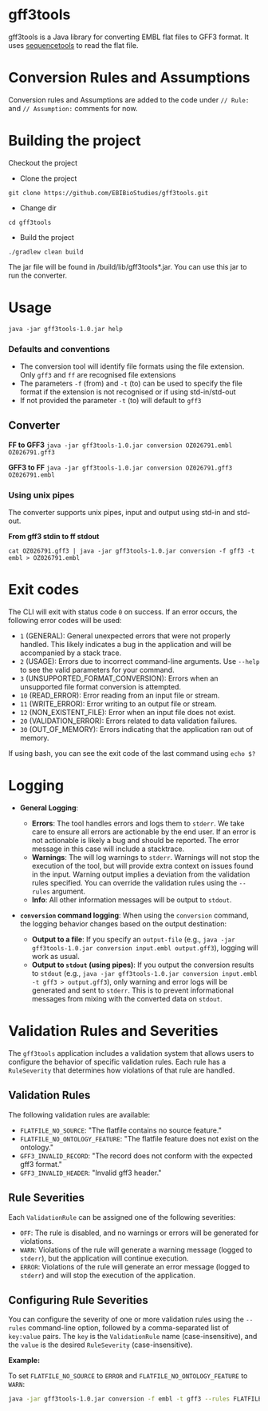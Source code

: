 # gff3tools

gff3tools is a Java library for converting EMBL flat files to GFF3 format. 
It uses [sequencetools](https://github.com/enasequence/sequencetools) to read the flat file.

# Conversion Rules and Assumptions

Conversion rules and Assumptions are added to the code under `// Rule: ` and `// Assumption:` comments for now. 

# Building the project
Checkout the project
* Clone the project

```git clone https://github.com/EBIBioStudies/gff3tools.git```
* Change dir

```cd gff3tools```

* Build the project 

```./gradlew clean build``` 

The jar file will be found in /build/lib/gff3tools*.jar. You can use this jar to run the converter.

# Usage 

```java -jar gff3tools-1.0.jar help```


### Defaults and conventions

- The conversion tool will identify file formats using the file extension. Only `gff3` and `ff` are recognised file extensions
- The parameters `-f` (from) and `-t` (to)  can be used to specify the file format if the extension is not recognised or if using std-in/std-out
- If not provided the parameter `-t` (to) will default to `gff3`

## Converter

**FF to GFF3**
```java -jar gff3tools-1.0.jar conversion OZ026791.embl OZ026791.gff3```

**GFF3 to FF**
```java -jar gff3tools-1.0.jar conversion OZ026791.gff3 OZ026791.embl```

### Using unix pipes

The converter supports unix pipes, input and output using std-in and std-out.

**From gff3 stdin to ff stdout**

```cat OZ026791.gff3 | java -jar gff3tools-1.0.jar conversion -f gff3 -t embl > OZ026791.embl```

# Exit codes

The CLI will exit with status code `0` on success. If an error occurs, the following error codes will be used:

- `1` (GENERAL): General unexpected errors that were not properly handled. This likely indicates a bug in the application and will be accompanied by a stack trace.
- `2` (USAGE): Errors due to incorrect command-line arguments. Use `--help` to see the valid parameters for your command.
- `3` (UNSUPPORTED_FORMAT_CONVERSION): Errors when an unsupported file format conversion is attempted.
- `10` (READ_ERROR): Error reading from an input file or stream.
- `11` (WRITE_ERROR): Error writing to an output file or stream.
- `12` (NON_EXISTENT_FILE): Error when an input file does not exist.
- `20` (VALIDATION_ERROR): Errors related to data validation failures.
- `30` (OUT_OF_MEMORY): Errors indicating that the application ran out of memory.

If using bash, you can see the exit code of the last command using `echo $?`

# Logging

- **General Logging**: 
    - **Errors**: The tool handles errors and logs them to `stderr`. We take care to ensure all errors are actionable by the end user. If an error is not actionable is likely a bug and should be reported. The error message in this case will include a stacktrace. 
    - **Warnings**: The will log warnings to `stderr`. Warnings will not stop the execution of the tool, but will provide extra context on issues found in the input. Warning output implies a deviation from the validation rules specified. You can override the validation rules using the `--rules` argument.
    - **Info**: All other information messages will be output to `stdout`.

- **`conversion` command logging**: When using the `conversion` command, the logging behavior changes based on the output destination:
    - **Output to a file**: If you specify an `output-file` (e.g., `java -jar gff3tools-1.0.jar conversion input.embl output.gff3`), logging will work as usual.
    - **Output to `stdout` (using pipes)**: If you output the conversion results to `stdout` (e.g., `java -jar gff3tools-1.0.jar conversion input.embl -t gff3 > output.gff3`), only warning and error logs will be generated and sent to `stderr`. This is to prevent informational messages from mixing with the converted data on `stdout`.

# Validation Rules and Severities

The `gff3tools` application includes a validation system that allows users to configure the behavior of specific validation rules. Each rule has a `RuleSeverity` that determines how violations of that rule are handled.

## Validation Rules

The following validation rules are available:

- `FLATFILE_NO_SOURCE`: "The flatfile contains no source feature."
- `FLATFILE_NO_ONTOLOGY_FEATURE`: "The flatfile feature does not exist on the ontology."
- `GFF3_INVALID_RECORD`: "The record does not conform with the expected gff3 format."
- `GFF3_INVALID_HEADER`: "Invalid gff3 header."

## Rule Severities

Each `ValidationRule` can be assigned one of the following severities:

- `OFF`: The rule is disabled, and no warnings or errors will be generated for violations.
- `WARN`: Violations of the rule will generate a warning message (logged to `stderr`), but the application will continue execution.
- `ERROR`: Violations of the rule will generate an error message (logged to `stderr`) and will stop the execution of the application.

## Configuring Rule Severities

You can configure the severity of one or more validation rules using the `--rules` command-line option, followed by a comma-separated list of `key:value` pairs. The `key` is the `ValidationRule` name (case-insensitive), and the `value` is the desired `RuleSeverity` (case-insensitive).

**Example:**

To set `FLATFILE_NO_SOURCE` to `ERROR` and `FLATFILE_NO_ONTOLOGY_FEATURE` to `WARN`:

```bash
java -jar gff3tools-1.0.jar conversion -f embl -t gff3 --rules FLATFILE_NO_SOURCE:ERROR,FLATFILE_NO_ONTOLOGY_FEATURE:WARN input.embl output.gff3
```
